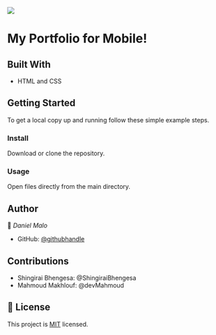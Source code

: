 ![](https://img.shields.io/badge/Microverse-blueviolet)

# My Portfolio for Mobile! 


## Built With

- HTML and CSS

## Getting Started

To get a local copy up and running follow these simple example steps.


### Install
Download or clone the repository.

### Usage
Open files directly from the main directory.


## Author

👤 *Daniel Malo*

- GitHub: [@githubhandle](https://github.com/Danie12345)

## Contributions

- Shingirai Bhengesa: @ShingiraiBhengesa
- Mahmoud Makhlouf: @devMahmoud


## 📝 License

This project is [MIT](./MIT.md) licensed.